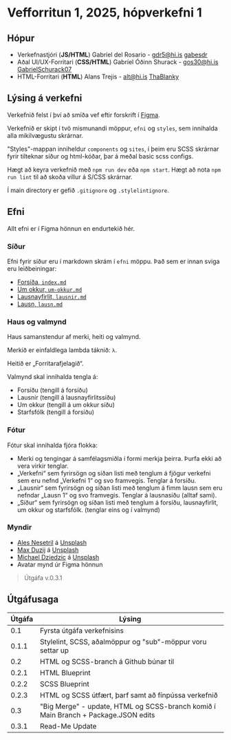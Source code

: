 # Vefforritun 1, 2025, hópverkefni 1

## Hópur

- Verkefnastjóri (**JS/HTML**) Gabríel del Rosario - gdr5@hi.is [gabesdr](https://github.com/gabesdr)
- Aðal UI/UX-Forritari (**CSS/HTML**) Gabríel Óðinn Shurack - gos30@hi.is [GabrielSchurack07](https://github.com/GabrielSchurack07)
- HTML-Forritari (**HTML**) Alans Trejis - alt@hi.is [ThaBlanky](https://github.com/ThaBlanky)

## Lýsing á verkefni

Verkefnið felst í því að smíða vef eftir forskrift í [Figma](https://www.figma.com/design/4BvcCrMKEQ9MHQw1xd4W5J/vef1-2025-h%C3%B3pverkefni-1).

Verkefnið er skipt í tvö mismunandi möppur, `efni` og `styles`, sem innihalda alla mikilvægustu skrárnar.

"Styles"-mappan inniheldur `components` og `sites`, í þeim eru SCSS skrárnar fyrir tilteknar síður og html-kóðar, þar á meðal basic scss configs.

Hægt að keyra verkefnið með `npm run dev` eða `npm start`.
Hægt að nota `npm run lint` til að skoða villur á S/CSS skrárnar.

Í main directory er gefið `.gitignore` og `.stylelintignore`.

## Efni

Allt efni er í Figma hönnun en endurtekið hér.

### Síður

Efni fyrir síður eru í markdown skrám í `efni` möppu. Það sem er innan sviga eru leiðbeiningar:

- [Forsíða, `index.md`](efni/index.md)
- [Um okkur, `um-okkur.md`](efni/um-okkur.md)
- [Lausnayfirlit, `lausnir.md`](efni/lausnir.md)
- [Lausn, `lausn.md`](efni/lausn.md)

### Haus og valmynd

Haus samanstendur af merki, heiti og valmynd.

Merkið er einfaldlega lambda táknið: `λ`.

Heitið er „Forritarafjelagið“.

Valmynd skal innihalda tengla á:

- Forsíðu (tengill á forsíðu)
- Lausnir (tengill á lausnayfirlitssíðu)
- Um okkur (tengill á um okkur síðu)
- Starfsfólk (tengill á forsíðu)

### Fótur

Fótur skal innihalda fjóra flokka:

- Merki og tengingar á samfélagsmiðla í formi merkja þeirra. Þurfa ekki að vera virkir tenglar.
- „Verkefni“ sem fyrirsögn og síðan listi með tenglum á fjögur verkefni sem eru nefnd „Verkefni 1“ og svo framvegis. Tenglar á forsíðu.
- „Lausnir“ sem fyrirsögn og síðan listi með tenglum á fimm lausn sem eru nefndar „Lausn 1“ og svo framvegis. Tenglar á lausnasíðu (alltaf sami).
- „Síður“ sem fyrirsögn og síðan listi með tenglum á forsíðu, lausnayfirlit, um okkur og starfsfólk. (tenglar eins og í valmynd)

### Myndir

- [Ales Nesetril](https://unsplash.com/@alesnesetril?utm_content=creditCopyText&utm_medium=referral&utm_source=unsplash) á [Unsplash](https://unsplash.com/photos/gray-and-black-laptop-computer-on-surface-Im7lZjxeLhg?utm_content=creditCopyText&utm_medium=referral&utm_source=unsplash)
- [Max Duzij](https://unsplash.com/@max_duz?utm_content=creditCopyText&utm_medium=referral&utm_source=unsplash) á [Unsplash](https://unsplash.com/photos/man-facing-three-computer-monitors-while-sitting-qAjJk-un3BI?utm_content=creditCopyText&utm_medium=referral&utm_source=unsplash)
- [Michael Dziedzic](https://unsplash.com/@lazycreekimages?utm_content=creditCopyText&utm_medium=referral&utm_source=unsplash) á [Unsplash](https://unsplash.com/photos/clear-glass-ball-with-box-gEN5Btvf2Eg?utm_content=creditCopyText&utm_medium=referral&utm_source=unsplash)
- Avatar mynd úr Figma hönnun

>  Útgáfa v.0.3.1

## Útgáfusaga

| Útgáfa | Lýsing                             |
| ------ | ---------------------------------- |
| 0.1    | Fyrsta útgáfa verkefnisins         |
| 0.1.1  | Stylelint, SCSS, aðalmöppur og "sub"-möppur voru settar up |
| 0.2    | HTML og SCSS-branch á Github búnar til |
| 0.2.1  | HTML Blueprint |
| 0.2.2  | SCSS Blueprint |
| 0.2.3  | HTML og SCSS útfært, þarf samt að fínpússa verkefnið |
| 0.3    | "Big Merge" - update, HTML og SCSS-branch komið í Main Branch + Package.JSON edits |
| 0.3.1  | Read-Me Update |

